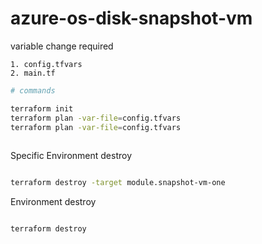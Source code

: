  # azure-os-disk-snapshot-vm

variable change required

    1. config.tfvars
    2. main.tf


```bash
# commands

terraform init
terraform plan -var-file=config.tfvars
terraform plan -var-file=config.tfvars
    
 ```

Specific Environment destroy

```bash

terraform destroy -target module.snapshot-vm-one

```


 Environment destroy

```bash

terraform destroy

```
